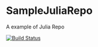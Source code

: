 SampleJuliaRepo
===============

A example of Julia Repo

[![Build Status](https://travis-ci.org/thiruk/SampleJuliaRepo.png)](https://travis-ci.org/thiruk/SampleJuliaRepo)
